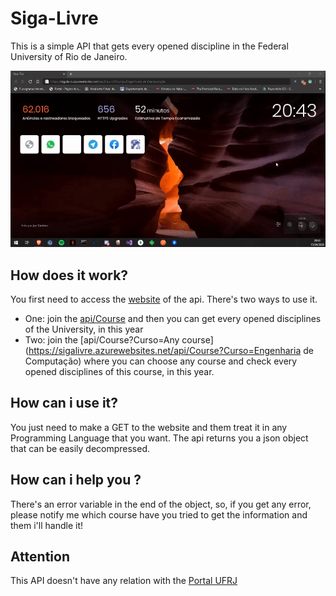# Siga-Livre
This is a simple API that gets every opened discipline in the Federal University of Rio de Janeiro.

![](https://github.com/DantasB/Siga-Livre/blob/master/ReadmeFiles/Siga-Livre.gif)

## How does it work?
You first need to access the [website](https://sigalivre.azurewebsites.net/) of the api. There's two ways to use it.

- One: join the [api/Course](https://sigalivre.azurewebsites.net/api/Course) and then you can get every opened disciplines of the University, in this year
- Two: join the [api/Course?Curso=Any course](https://sigalivre.azurewebsites.net/api/Course?Curso=Engenharia de Computação) where you can choose any course and check every opened disciplines of this course, in this year.

## How can i use it?
You just need to make a GET to the website and them treat it in any Programming Language that you want. The api returns you a json object that can be easily decompressed.

## How can i help you ? 
There's an error variable in the end of the object, so, if you get any error, please notify me which course have you tried to get the information and them i'll handle it!

## Attention
This API doesn't have any relation with the [Portal UFRJ](https://portalaluno.ufrj.br/Portal)
